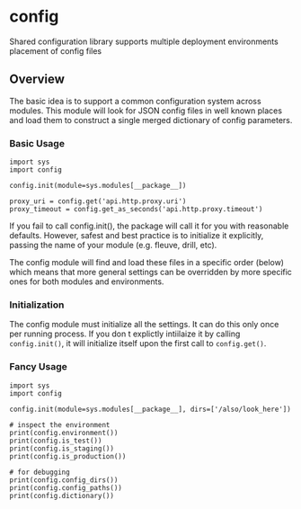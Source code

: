 config
===============

Shared configuration library supports multiple deployment environments placement 
of config files

## Overview

The basic idea is to support a common configuration system across modules.  This module
will look for JSON config files in well known places and load them to
construct a single merged dictionary of config parameters.


### Basic Usage

```
import sys
import config

config.init(module=sys.modules[__package__])

proxy_uri = config.get('api.http.proxy.uri')
proxy_timeout = config.get_as_seconds('api.http.proxy.timeout')
```

If you fail to call config.init(), the package will call it for you with
reasonable defaults.  However, safest and best practice is to initialize
it explicitly, passing the name of your module (e.g. fleuve, drill, etc).

The config module will find and load these files in a specific order (below)
which means that more general settings can be overridden by more specific ones
for both modules and environments.

###  Initialization

The config module must initialize all the settings.  It can do this only once
per running process.  If you don t explictly intiilaize it by calling
`config.init()`, it will initialize itself upon the first call to `config.get()`.

### Fancy Usage

```
import sys
import config

config.init(module=sys.modules[__package__], dirs=['/also/look_here'])

# inspect the environment
print(config.environment())
print(config.is_test())
print(config.is_staging())
print(config.is_production())

# for debugging
print(config.config_dirs())
print(config.config_paths())
print(config.dictionary())
```

